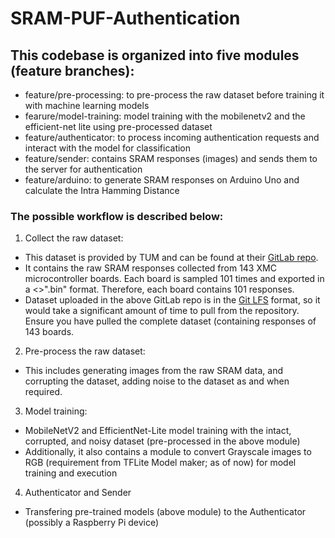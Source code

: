 # SRAM-PUF-Authentication

## This codebase is organized into five modules (feature branches):

* feature/pre-processing: to pre-process the raw dataset before training it with machine learning models
* fearure/model-training: model training with the mobilenetv2 and the efficient-net lite using pre-processed dataset
* feature/authenticator: to process incoming authentication requests and interact with the model for classification
* feature/sender: contains SRAM responses (images) and sends them to the server for authentication
* feature/arduino: to generate SRAM responses on Arduino Uno and calculate the Intra Hamming Distance

### The possible workflow is described below: 

1. Collect the raw dataset:
*  This dataset is provided by TUM and can be found at their [GitLab repo](https://gitlab.lrz.de/tueisec/PQAS/-/tree/master/matlab/datasets/SRAMxmc16/data).
*  It contains the raw SRAM responses collected from 143 XMC microcontroller boards. Each board is sampled 101 times and exported in a <>".bin" format. Therefore, each board contains 101 responses. 
*  Dataset uploaded in the above GitLab repo is in the [Git LFS](https://git-lfs.com/) format, so it would take a significant amount of time to pull from the repository. Ensure you have pulled the complete dataset (containing responses of 143 boards.

2. Pre-process the raw dataset:
* This includes generating images from the raw SRAM data, and corrupting the dataset, adding noise to the dataset as and when required.

3. Model training:
*  MobileNetV2 and EfficientNet-Lite model training with the intact, corrupted, and noisy dataset (pre-processed in the above module)
*  Additionally, it also contains a module to convert Grayscale images to RGB (requirement from TFLite Model maker; as of now) for model training and execution

4. Authenticator and Sender
*  Transfering pre-trained models (above module) to the Authenticator (possibly a Raspberry Pi device) 


